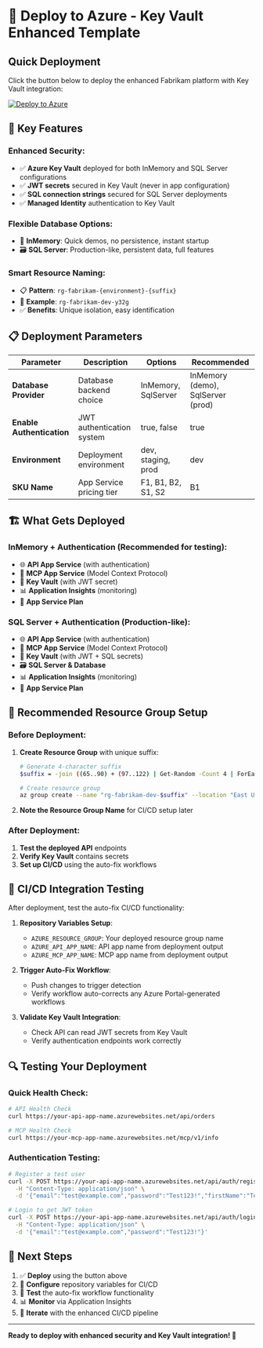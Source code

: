 # 🚀 Deploy to Azure - Key Vault Enhanced Template

## Quick Deployment

Click the button below to deploy the enhanced Fabrikam platform with Key Vault integration:

[![Deploy to Azure](https://aka.ms/deploytoazurebutton)](https://portal.azure.com/#create/Microsoft.Template/uri/https%3A%2F%2Fraw.githubusercontent.com%2Fdavebirr%2FFabrikam-Project%2Fmain%2Fdeployment%2FAzureDeploymentTemplate.json)

## 🔐 Key Features

### Enhanced Security:
- ✅ **Azure Key Vault** deployed for both InMemory and SQL Server configurations
- ✅ **JWT secrets** secured in Key Vault (never in app configuration)
- ✅ **SQL connection strings** secured for SQL Server deployments
- ✅ **Managed Identity** authentication to Key Vault

### Flexible Database Options:
- 🚀 **InMemory**: Quick demos, no persistence, instant startup
- 🗃️ **SQL Server**: Production-like, persistent data, full features

### Smart Resource Naming:
- 📋 **Pattern**: `rg-fabrikam-{environment}-{suffix}`
- 🔀 **Example**: `rg-fabrikam-dev-y32g`
- ✅ **Benefits**: Unique isolation, easy identification

## 📋 Deployment Parameters

| Parameter | Description | Options | Recommended |
|-----------|-------------|---------|-------------|
| **Database Provider** | Database backend choice | InMemory, SqlServer | InMemory (demo), SqlServer (prod) |
| **Enable Authentication** | JWT authentication system | true, false | true |
| **Environment** | Deployment environment | dev, staging, prod | dev |
| **SKU Name** | App Service pricing tier | F1, B1, B2, S1, S2 | B1 |

## 🏗️ What Gets Deployed

### InMemory + Authentication (Recommended for testing):
- 🌐 **API App Service** (with authentication)
- 🤖 **MCP App Service** (Model Context Protocol)
- 🔐 **Key Vault** (with JWT secret)
- 📊 **Application Insights** (monitoring)
- 📱 **App Service Plan**

### SQL Server + Authentication (Production-like):
- 🌐 **API App Service** (with authentication)
- 🤖 **MCP App Service** (Model Context Protocol)
- 🔐 **Key Vault** (with JWT + SQL secrets)
- 🗃️ **SQL Server & Database**
- 📊 **Application Insights** (monitoring)
- 📱 **App Service Plan**

## 🔧 Recommended Resource Group Setup

### Before Deployment:
1. **Create Resource Group** with unique suffix:
   ```bash
   # Generate 4-character suffix
   $suffix = -join ((65..90) + (97..122) | Get-Random -Count 4 | ForEach-Object {[char]$_})
   
   # Create resource group
   az group create --name "rg-fabrikam-dev-$suffix" --location "East US 2"
   ```

2. **Note the Resource Group Name** for CI/CD setup later

### After Deployment:
1. **Test the deployed API** endpoints
2. **Verify Key Vault** contains secrets
3. **Set up CI/CD** using the auto-fix workflows

## 🔄 CI/CD Integration Testing

After deployment, test the auto-fix CI/CD functionality:

1. **Repository Variables Setup**:
   - `AZURE_RESOURCE_GROUP`: Your deployed resource group name
   - `AZURE_API_APP_NAME`: API app name from deployment output
   - `AZURE_MCP_APP_NAME`: MCP app name from deployment output

2. **Trigger Auto-Fix Workflow**:
   - Push changes to trigger detection
   - Verify workflow auto-corrects any Azure Portal-generated workflows

3. **Validate Key Vault Integration**:
   - Check API can read JWT secrets from Key Vault
   - Verify authentication endpoints work correctly

## 🔍 Testing Your Deployment

### Quick Health Check:
```bash
# API Health Check
curl https://your-api-app-name.azurewebsites.net/api/orders

# MCP Health Check  
curl https://your-mcp-app-name.azurewebsites.net/mcp/v1/info
```

### Authentication Testing:
```bash
# Register a test user
curl -X POST https://your-api-app-name.azurewebsites.net/api/auth/register \
  -H "Content-Type: application/json" \
  -d '{"email":"test@example.com","password":"Test123!","firstName":"Test","lastName":"User"}'

# Login to get JWT token
curl -X POST https://your-api-app-name.azurewebsites.net/api/auth/login \
  -H "Content-Type: application/json" \
  -d '{"email":"test@example.com","password":"Test123!"}'
```

## 🎯 Next Steps

1. ✅ **Deploy** using the button above
2. 🔧 **Configure** repository variables for CI/CD
3. 🧪 **Test** the auto-fix workflow functionality
4. 📊 **Monitor** via Application Insights
5. 🔄 **Iterate** with the enhanced CI/CD pipeline

---

**Ready to deploy with enhanced security and Key Vault integration! 🚀**
